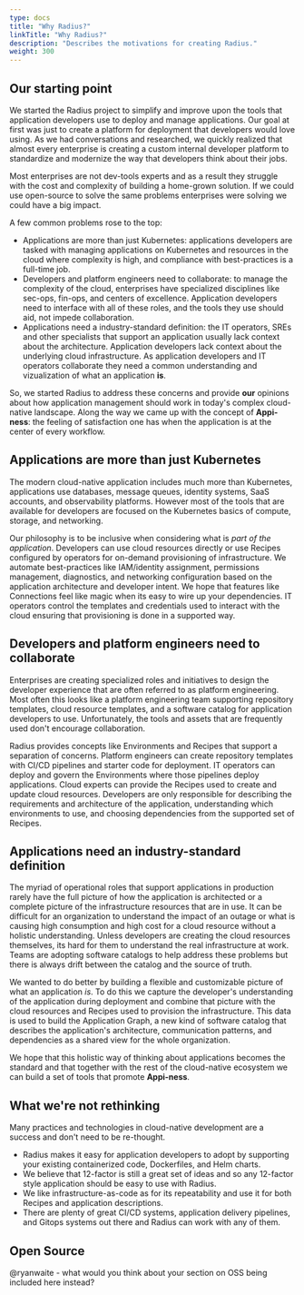```yaml
---
type: docs
title: "Why Radius?"
linkTitle: "Why Radius?"
description: "Describes the motivations for creating Radius."
weight: 300
---
```


## Our starting point

We started the Radius project to simplify and improve upon the tools that application developers use to deploy and manage applications. Our goal at first was just to create a platform for deployment that developers would love using. As we had conversations and researched, we quickly realized that almost every enterprise is creating a custom internal developer platform to standardize and modernize the way that developers think about their jobs.

Most enterprises are not dev-tools experts and as a result they struggle with the cost and complexity of building a home-grown solution. If we could use open-source to solve the same problems enterprises were solving we could have a big impact.

A few common problems rose to the top:

- Applications are more than just Kubernetes: applications developers are tasked with managing applications on Kubernetes and resources in the cloud where complexity is high, and compliance with best-practices is a full-time job.
- Developers and platform engineers need to collaborate: to manage the complexity of the cloud, enterprises have specialized disciplines like sec-ops, fin-ops, and centers of excellence. Application developers need to interface with all of these roles, and the tools they use should aid, not impede collaboration.
- Applications need a industry-standard definition: the IT operators, SREs and other specialists that support an application usually lack context about the architecture. Application developers lack context about the underlying cloud infrastructure. As application developers and IT operators collaborate they need a common understanding and vizualization of what an application **is**.

So, we started Radius to address these concerns and provide **our** opinions about how application management should work in today's complex cloud-native landscape. Along the way we came up with the concept of **Appi-ness**: the feeling of satisfaction one has when the application is at the center of every workflow.

## Applications are more than just Kubernetes

The modern cloud-native application includes much more than Kubernetes, applications use databases, message queues, identity systems, SaaS accounts, and observability platforms. However most of the tools that are available for developers are focused on the Kubernetes basics of compute, storage, and networking.

Our philosophy is to be inclusive when considering what is *part of the application*. Developers can use cloud resources directly or use Recipes configured by operators for on-demand provisioning of infrastructure. We automate best-practices like IAM/identity assignment, permissions management, diagnostics, and networking configuration based on the application architecture and developer intent. We hope that features like Connections feel like magic when its easy to wire up your dependencies.  IT operators control the templates and credentials used to interact with the cloud ensuring that provisioning is done in a supported way.

## Developers and platform engineers need to collaborate

Enterprises are creating specialized roles and initiatives to design the developer experience that are often referred to as platform engineering. Most often this looks like a platform engineering team supporting repository templates, cloud resource templates, and a software catalog for application developers to use. Unfortunately, the tools and assets that are frequently used don't encourage collaboration.

Radius provides concepts like Environments and Recipes that support a separation of concerns. Platform engineers can create repository templates with CI/CD pipelines and starter code for deployment. IT operators can deploy and govern the Environments where those pipelines deploy applications. Cloud experts can provide the Recipes used to create and update cloud resources. Developers are only responsible for describing the requirements and architecture of the application, understanding which environments to use, and choosing dependencies from the supported set of Recipes.

## Applications need an industry-standard definition

The myriad of operational roles that support applications in production rarely have the full picture of how the application is architected or a complete picture of the infrastructure resources that are in use. It can be difficult for an organization to understand the impact of an outage or what is causing high consumption and high cost for a cloud resource without a holistic understanding. Unless developers are creating the cloud resources themselves, its hard for them to understand the real infrastructure at work. Teams are adopting software catalogs to help address these problems but there is always drift between the catalog and the source of truth.

We wanted to do better by building a flexible and customizable picture of what an application *is*. To do this we capture the developer's understanding of the application during deployment and combine that picture with the cloud resources and Recipes used to provision the infrastructure. This data is used to build the Application Graph, a new kind of software catalog that describes the application's architecture, communication patterns, and dependencies as a shared view for the whole organization.

We hope that this holistic way of thinking about applications becomes the standard and that together with the rest of the cloud-native ecosystem we can build a set of tools that promote **Appi-ness**.

## What we're not rethinking

Many practices and technologies in cloud-native development are a success and don't need to be re-thought. 

- Radius makes it easy for application developers to adopt by supporting your existing containerized code, Dockerfiles, and Helm charts. 
- We believe that 12-factor is still a great set of ideas and so any 12-factor style application should be easy to use with Radius.
- We like infrastructure-as-code as for its repeatability and use it for both Recipes and application descriptions. 
- There are plenty of great CI/CD systems, application delivery pipelines, and Gitops systems out there and Radius can work with any of them.

## Open Source

@ryanwaite - what would you think about your section on OSS being included here instead?